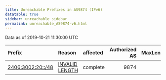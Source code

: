 ```yaml
---
title: Unreachable Prefixes in AS9874 (IPv6)
datatable: true
sidebar: unreachable_sidebar
permalink: unreachable_AS9874-v6.html
---
```


Data as of 2019-10-21 11:30:00 UTC


<div class="datatable-begin"></div>

| Prefix                                                       | Reason                                                                                                     | affected   |   Authorized AS |   MaxLength | Anchor                                       |   unreachable /48s |
|:-------------------------------------------------------------|:-----------------------------------------------------------------------------------------------------------|:-----------|----------------:|------------:|:---------------------------------------------|-------------------:|
| [2406:3002:20::/48](https://stat.ripe.net/2406:3002:20::/48) | [INVALID LENGTH](https://rpki-validator.ripe.net/announcement-preview?asn=AS9874&prefix=2406:3002:20::/48) | complete   |            9874 |          35 | [APNIC](unreachable_APNIC_RPKI_Root-v6.html) |                  1 |

<div class="datatable-end"></div>